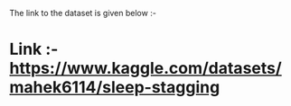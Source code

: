 The link to the dataset is given below :-

# Link :- https://www.kaggle.com/datasets/mahek6114/sleep-stagging

